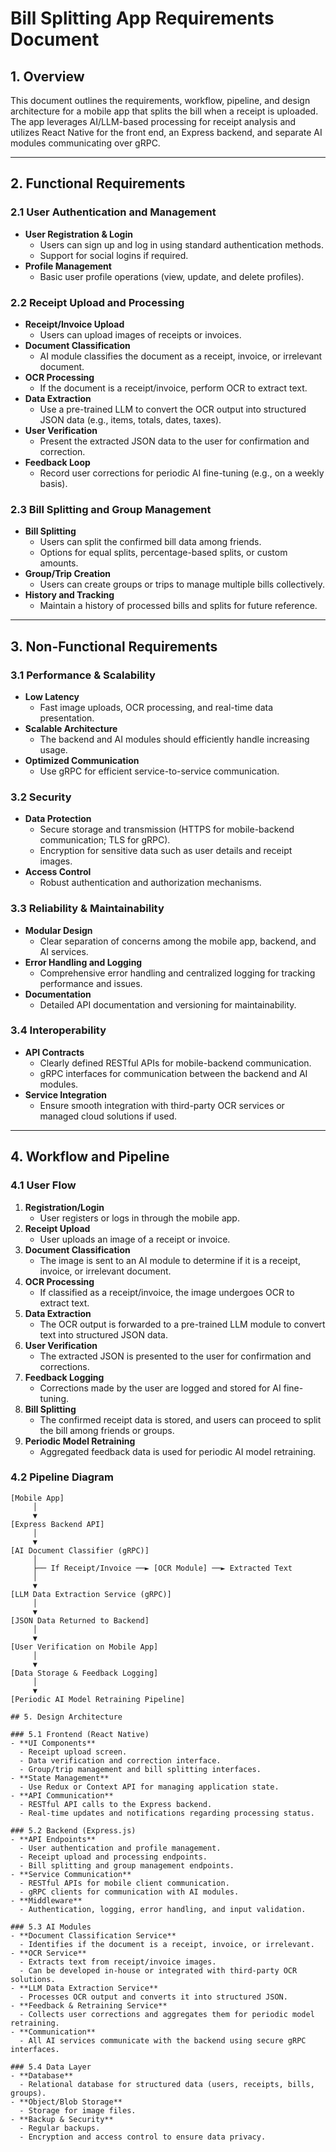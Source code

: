 # Bill Splitting App Requirements Document

## 1. Overview

This document outlines the requirements, workflow, pipeline, and design architecture for a mobile app that splits the bill when a receipt is uploaded. The app leverages AI/LLM-based processing for receipt analysis and utilizes React Native for the front end, an Express backend, and separate AI modules communicating over gRPC.

---

## 2. Functional Requirements

### 2.1 User Authentication and Management

- **User Registration & Login**
  - Users can sign up and log in using standard authentication methods.
  - Support for social logins if required.
- **Profile Management**
  - Basic user profile operations (view, update, and delete profiles).

### 2.2 Receipt Upload and Processing

- **Receipt/Invoice Upload**
  - Users can upload images of receipts or invoices.
- **Document Classification**
  - AI module classifies the document as a receipt, invoice, or irrelevant document.
- **OCR Processing**
  - If the document is a receipt/invoice, perform OCR to extract text.
- **Data Extraction**
  - Use a pre-trained LLM to convert the OCR output into structured JSON data (e.g., items, totals, dates, taxes).
- **User Verification**
  - Present the extracted JSON data to the user for confirmation and correction.
- **Feedback Loop**
  - Record user corrections for periodic AI fine-tuning (e.g., on a weekly basis).

### 2.3 Bill Splitting and Group Management

- **Bill Splitting**
  - Users can split the confirmed bill data among friends.
  - Options for equal splits, percentage-based splits, or custom amounts.
- **Group/Trip Creation**
  - Users can create groups or trips to manage multiple bills collectively.
- **History and Tracking**
  - Maintain a history of processed bills and splits for future reference.

---

## 3. Non-Functional Requirements

### 3.1 Performance & Scalability

- **Low Latency**
  - Fast image uploads, OCR processing, and real-time data presentation.
- **Scalable Architecture**
  - The backend and AI modules should efficiently handle increasing usage.
- **Optimized Communication**
  - Use gRPC for efficient service-to-service communication.

### 3.2 Security

- **Data Protection**
  - Secure storage and transmission (HTTPS for mobile-backend communication; TLS for gRPC).
  - Encryption for sensitive data such as user details and receipt images.
- **Access Control**
  - Robust authentication and authorization mechanisms.

### 3.3 Reliability & Maintainability

- **Modular Design**
  - Clear separation of concerns among the mobile app, backend, and AI services.
- **Error Handling and Logging**
  - Comprehensive error handling and centralized logging for tracking performance and issues.
- **Documentation**
  - Detailed API documentation and versioning for maintainability.

### 3.4 Interoperability

- **API Contracts**
  - Clearly defined RESTful APIs for mobile-backend communication.
  - gRPC interfaces for communication between the backend and AI modules.
- **Service Integration**
  - Ensure smooth integration with third-party OCR services or managed cloud solutions if used.

---

## 4. Workflow and Pipeline

### 4.1 User Flow

1. **Registration/Login**
   - User registers or logs in through the mobile app.
2. **Receipt Upload**
   - User uploads an image of a receipt or invoice.
3. **Document Classification**
   - The image is sent to an AI module to determine if it is a receipt, invoice, or irrelevant document.
4. **OCR Processing**
   - If classified as a receipt/invoice, the image undergoes OCR to extract text.
5. **Data Extraction**
   - The OCR output is forwarded to a pre-trained LLM module to convert text into structured JSON data.
6. **User Verification**
   - The extracted JSON is presented to the user for confirmation and corrections.
7. **Feedback Logging**
   - Corrections made by the user are logged and stored for AI fine-tuning.
8. **Bill Splitting**
   - The confirmed receipt data is stored, and users can proceed to split the bill among friends or groups.
9. **Periodic Model Retraining**
   - Aggregated feedback data is used for periodic AI model retraining.

### 4.2 Pipeline Diagram

```plaintext
[Mobile App] 
     │ 
     ▼
[Express Backend API] 
     │ 
     ▼
[AI Document Classifier (gRPC)]
     │
     ├── If Receipt/Invoice ──► [OCR Module] ──► Extracted Text
     │
     ▼
[LLM Data Extraction Service (gRPC)]
     │ 
     ▼
[JSON Data Returned to Backend]
     │ 
     ▼
[User Verification on Mobile App]
     │ 
     ▼
[Data Storage & Feedback Logging]
     │ 
     ▼
[Periodic AI Model Retraining Pipeline]

## 5. Design Architecture

### 5.1 Frontend (React Native)
- **UI Components**
  - Receipt upload screen.
  - Data verification and correction interface.
  - Group/trip management and bill splitting interfaces.
- **State Management**
  - Use Redux or Context API for managing application state.
- **API Communication**
  - RESTful API calls to the Express backend.
  - Real-time updates and notifications regarding processing status.

### 5.2 Backend (Express.js)
- **API Endpoints**
  - User authentication and profile management.
  - Receipt upload and processing endpoints.
  - Bill splitting and group management endpoints.
- **Service Communication**
  - RESTful APIs for mobile client communication.
  - gRPC clients for communication with AI modules.
- **Middleware**
  - Authentication, logging, error handling, and input validation.

### 5.3 AI Modules
- **Document Classification Service**
  - Identifies if the document is a receipt, invoice, or irrelevant.
- **OCR Service**
  - Extracts text from receipt/invoice images.
  - Can be developed in-house or integrated with third-party OCR solutions.
- **LLM Data Extraction Service**
  - Processes OCR output and converts it into structured JSON.
- **Feedback & Retraining Service**
  - Collects user corrections and aggregates them for periodic model retraining.
- **Communication**
  - All AI services communicate with the backend using secure gRPC interfaces.

### 5.4 Data Layer
- **Database**
  - Relational database for structured data (users, receipts, bills, groups).
- **Object/Blob Storage**
  - Storage for image files.
- **Backup & Security**
  - Regular backups.
  - Encryption and access control to ensure data privacy.
